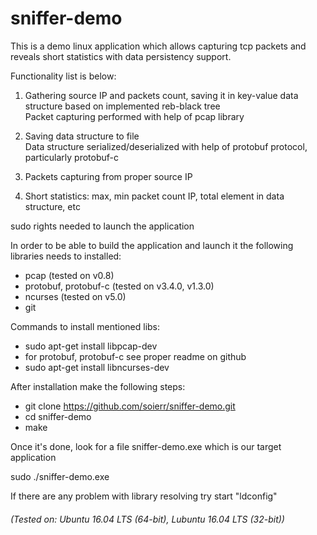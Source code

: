 # sniffer-demo

This is a demo linux application which allows capturing tcp packets and reveals short statistics with data persistency support. 

Functionality list is below:

1. Gathering source IP and packets count, saving it in key-value data structure based on implemented reb-black tree
   <br/>Packet capturing performed with help of pcap library

2. Saving data structure to file
   <br/>Data structure serialized/deserialized with help of protobuf protocol, particularly protobuf-c

3. Packets capturing from proper source IP

4. Short statistics: max, min packet count IP, total element in data structure, etc

sudo rights needed to launch the application

In order to be able to build the application and launch it the following libraries needs to installed:


- pcap                  (tested on v0.8)
- protobuf, protobuf-c  (tested on v3.4.0, v1.3.0)
- ncurses               (tested on v5.0)
- git

Commands to install mentioned libs:

- sudo apt-get install libpcap-dev
- for protobuf, protobuf-c see proper readme on github
- sudo apt-get install libncurses-dev

After installation make the following steps:

- git clone https://github.com/soierr/sniffer-demo.git
- cd sniffer-demo
- make

Once it's done, look for a file sniffer-demo.exe which is our target application

sudo ./sniffer-demo.exe

If there are any problem with library resolving try start "ldconfig"

###### (Tested on: Ubuntu 16.04 LTS (64-bit), Lubuntu 16.04 LTS (32-bit))

